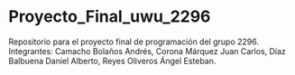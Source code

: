 # Proyecto_Final_uwu_2296
Repositorio para el proyecto final de programación del grupo 2296. Integrantes: Camacho Bolaños Andrés, Corona Márquez Juan Carlos, Díaz Balbuena Daniel Alberto, Reyes Oliveros Ángel Esteban.
